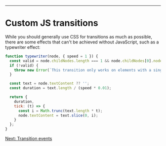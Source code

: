 ------
# **Custom JS transitions**
While you should generally use CSS for transitions as much as possible, there are some effects that can't be achieved without JavaScript, such as a typewriter effect:
```js title="src/routes/part2/transitions/custom-css-transitions/+page.svelte" {7-16}
function typewriter(node, { speed = 1 }) {
  const valid = node.childNodes.length === 1 && node.childNodes[0].nodeType === Node.TEXT_NODE;
  if (!valid) {
    throw new Error(`This transition only works on elements with a single text node child`);
  }

  const text = node.textContent ?? '';
  const duration = text.length / (speed * 0.01);

  return {
    duration,
    tick: (t) => {
      const i = Math.trunc(text.length * t);
      node.textContent = text.slice(0, i);
    }
  };
}
```
[Next: Transition events](/part2/transitions/adding-parameters)
